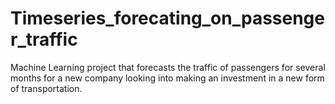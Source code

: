 # Timeseries_forecating_on_passenger_traffic
Machine Learning project that forecasts the traffic of passengers for several months for a new company looking into making an investment in a new form of transportation. 

